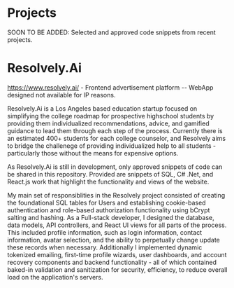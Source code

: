 # Projects
SOON TO BE ADDED: Selected and approved code snippets from recent projects.

# Resolvely.Ai
https://www.resolvely.ai/ - Frontend advertisement platform -- WebApp designed not available for IP reasons.

Resolvely.Ai is a Los Angeles based education startup focused on simplifying the college roadmap for prospective highschool students by providing them individualized recommendations, advice, and gamified guidance to lead them through each step of the process. Currently there is an estimated 400+ students for each college counselor, and Resolvely aims to bridge the challenege of providing individualized help to all students - particularly those without the means for expensive options. 

As Resolvely.Ai is still in development, only approved snippets of code can be shared in this repository.
Provided are snippets of SQL, C# .Net, and React.js work that highlight the functionality and views of the website. 

My main set of responsiblities in the Resolvely project consisted of creating the foundational SQL tables for Users and establishing cookie-based authentication and role-based authorization functionality using bCrypt salting and hashing. As a Full-stack developer, I designed the database, data models, API controllers, and React UI views for all parts of the process. This included profile information, such as login information, contact information, avatar selection, and the ability to perpetually change update these records when necessary. Additionally I implemented dynamic tokenized emailing, first-time profile wizards, user dashboards, and account recovery components and backend functionality - all of which contained baked-in validation and sanitization for security, efficiency, to reduce overall load on the application's servers. 
